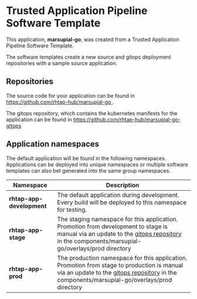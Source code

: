 # Trusted Application Pipeline Software Template

This application, **marsupial-go**, was created from a Trusted Application Pipeline Software Template.

The software templates create a new source and gitops deployment repositories with a sample source application. 

## Repositories

The source code for your application can be found in [https://github.com/rhtap-hub/marsupial-go ](https://github.com/rhtap-hub/marsupial-go ).
 
The gitops repository, which contains the kubernetes manifests for the application can be found in 
[https://github.com/rhtap-hub/marsupial-go-gitops ](https://github.com/rhtap-hub/marsupial-go-gitops ) 

## Application namespaces 

The default application will be found in the following namespaces. Applications can be deployed into unique namespaces or multiple software templates can also bet generated into the same group namespaces.  

|  Namespace   |  Description   |  
| -------- | -------- |   
| **rhtap-app-development** | The default application during development. Every build will be deployed to this namespace for testing. | 
| **rhtap-app-stage** | The staging namespace for this application. Promotion from development to stage is manual via an update to the [gitops repository](https://github.com/rhtap-hub/marsupial-go-gitops ) in the components/marsupial-go/overlays/prod directory |  
| **rhtap-app-prod** | The production namespace for this application. Promotion from stage to production is manual via an update to the [gitops repository](https://github.com/rhtap-hub/marsupial-go-gitops ) in the components/marsupial-go/overlays/prod directory | 